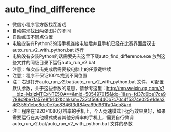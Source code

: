 # auto_find_difference
- 微信小程序官方版找茬游戏
- 自动实现找出两张图片的不同
- 自动点击不同点位置
- 电脑安装有Python3的话手机连接电脑后并且手机已经在比赛界面后双击auto_run_v2_with_python.bat 运行
- 电脑没有安装Python的话需要先去这里下载auto_find_difference.exe 放到这些文件的同级目录下运行auto_run_v2.bat
- 注意：每次点击完成后需要按电脑上的任意键继续
- 注意：程序不保证100%找到不同位置
- 注：右键打开auto_run_v2.bat/auto_run_v2_with_python.bat 文件，可配置默认参数，关于这些参数的意思，请参考这里：http://mp.weixin.qq.com/s?__biz=MzIzMTExNTE5OA==&mid=505497015&idx=1&sn=fd37d6be17ca9788c9be7fa57e8f91d2&chksm=737cf566440b7c70c4f5374e025e1dea346355b1ebe8dc0e7ac8346f3df84ea69d961fa04cb8#rd
- 注：程序在1920*1080分辨率的手机上，个人竞速模式下运行效果良好，如果需要运行在其他模式或者其他分辨率的手机上，需要自行微调auto_run_v2.bat/auto_run_v2_with_python.bat 文件的参数
